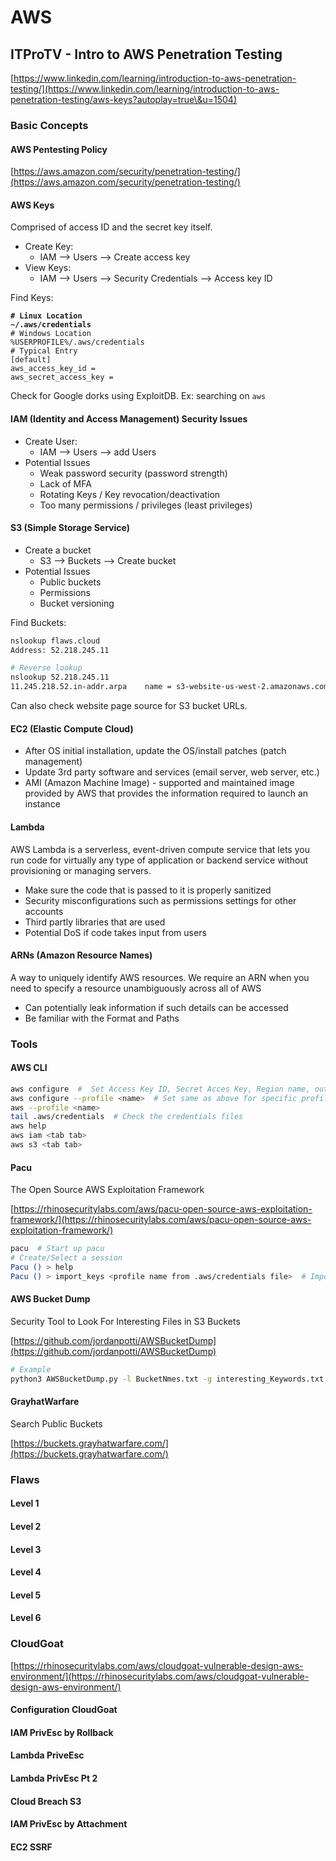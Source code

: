 # AWS

## ITProTV - Intro to AWS Penetration Testing

[https://www.linkedin.com/learning/introduction-to-aws-penetration-testing/](https://www.linkedin.com/learning/introduction-to-aws-penetration-testing/aws-keys?autoplay=true\&u=1504)

### Basic Concepts

#### AWS Pentesting Policy

[https://aws.amazon.com/security/penetration-testing/](https://aws.amazon.com/security/penetration-testing/)

#### AWS Keys

Comprised of access ID and the secret key itself.

* Create Key:
  * IAM --> Users --> Create access key
* View Keys:
  * IAM --> Users --> Security Credentials --> Access key ID

Find Keys:

<pre class="language-bash"><code class="lang-bash"><strong># Linux Location
</strong><strong>~/.aws/credentials
</strong># Windows Location
%USERPROFILE%/.aws/credentials
# Typical Entry
[default]
aws_access_key_id =
aws_secret_access_key =
</code></pre>

Check for Google dorks using ExploitDB. Ex: searching on `aws`

#### IAM (Identity and Access Management) Security Issues

* Create User:
  * IAM --> Users --> add Users
* Potential Issues
  * Weak password security (password strength)
  * Lack of MFA
  * Rotating Keys / Key revocation/deactivation
  * Too many permissions / privileges (least privileges)

#### S3 (Simple Storage Service)

* Create a bucket
  * S3 --> Buckets --> Create bucket
* Potential Issues
  * Public buckets
  * Permissions
  * Bucket versioning

Find Buckets:

```bash
nslookup flaws.cloud
Address: 52.218.245.11

# Reverse lookup
nslookup 52.218.245.11
11.245.218.52.in-addr.arpa    name = s3-website-us-west-2.amazonaws.com
```

Can also check website page source for S3 bucket URLs.

#### EC2 (Elastic Compute Cloud)

* After OS initial installation, update the OS/install patches (patch management)
* Update 3rd party software and services (email server, web server, etc.)
* AMI (Amazon Machine Image) - supported and maintained image provided by AWS that provides the information required to launch an instance

#### Lambda

AWS Lambda is a serverless, event-driven compute service that lets you run code for virtually any type of application or backend service without provisioning or managing servers.

* Make sure the code that is passed to it is properly sanitized
* Security misconfigurations such as permissions settings for other accounts
* Third partly libraries that are used
* Potential DoS if code takes input from users

#### ARNs (Amazon Resource Names)

A way to uniquely identify AWS resources. We require an ARN when you need to specify a resource unambiguously across all of AWS

* Can potentially leak information if such details can be accessed
* Be familiar with the Format and Paths

### Tools

#### AWS CLI

```bash
aws configure  #  Set Access Key ID, Secret Acces Key, Region name, output format
aws configure --profile <name>  # Set same as above for specific profile
aws --profile <name>
tail .aws/credentials  # Check the credentials files
aws help
aws iam <tab tab>
aws s3 <tab tab>
```

#### Pacu

The Open Source AWS Exploitation Framework

[https://rhinosecuritylabs.com/aws/pacu-open-source-aws-exploitation-framework/](https://rhinosecuritylabs.com/aws/pacu-open-source-aws-exploitation-framework/)

```bash
pacu  # Start up pacu
# Create/Select a session
Pacu () > help
Pacu () > import_keys <profile name from .aws/credentials file>  # Import existing keys

```

#### AWS Bucket Dump

Security Tool to Look For Interesting Files in S3 Buckets

[https://github.com/jordanpotti/AWSBucketDump](https://github.com/jordanpotti/AWSBucketDump)

```bash
# Example
python3 AWSBucketDump.py -l BucketNmes.txt -g interesting_Keywords.txt
```

#### GrayhatWarfare

Search Public Buckets

[https://buckets.grayhatwarfare.com/](https://buckets.grayhatwarfare.com/)

### Flaws

#### Level 1

#### Level 2

#### Level 3

#### Level 4

#### Level 5

#### Level 6

### CloudGoat

[https://rhinosecuritylabs.com/aws/cloudgoat-vulnerable-design-aws-environment/](https://rhinosecuritylabs.com/aws/cloudgoat-vulnerable-design-aws-environment/)

#### Configuration CloudGoat

#### IAM PrivEsc by Rollback

#### Lambda PriveEsc

#### Lambda PrivEsc Pt 2

#### Cloud Breach S3

#### IAM PrivEsc by Attachment

#### EC2 SSRF
